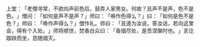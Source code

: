 上堂：​「老僧寻常，不欲向声前色后，鼓弄人家男女。何故？且声不是声，色不是色。​」僧问：​「如何是声不是声？​」师曰：​「唤作色得么？​」曰：​「如何是色不是色？​」师曰：​「唤作声得么？​」僧作礼。师曰：​「且道为汝说，答汝话，若向这里会，得有个入处。​」师将顺世，焚香白众曰：​「香烟尽处，是吾涅槃时也。​」言讫跏趺而坐，息随烟灭。
